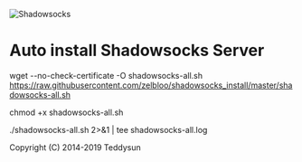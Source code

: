 ![Shadowsocks](https://github.com/teddysun/shadowsocks_install/raw/master/shadowsocks.png)
# Auto install Shadowsocks Server

wget --no-check-certificate -O shadowsocks-all.sh https://raw.githubusercontent.com/zelbloo/shadowsocks_install/master/shadowsocks-all.sh

chmod +x shadowsocks-all.sh

./shadowsocks-all.sh 2>&1 | tee shadowsocks-all.log

Copyright (C) 2014-2019 Teddysun
